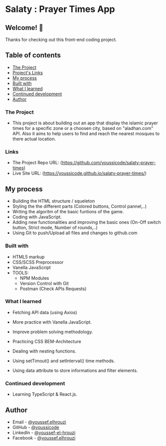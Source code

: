 # Salaty : Prayer Times App

## Welcome! 👋

Thanks for checking out this front-end coding project.

## Table of contents

- [The Project](#the-project)
- [Project's Links](#links)
- [My process](#my-process)
- [Built with](#built-with)
- [What I learned](#what-i-learned)
- [Continued development](#continued-development)
- [Author](#author)

### The Project

- This project is about building out an app that display the islamic prayer times for a specific zone or a choosen city, based on "aladhan.com" API. Also it aims to help users to find and reach the nearest mosques to there actual location.

### Links

- The Project Repo URL: (https://github.com/youssicode/salaty-prayer-times)
- Live Site URL: (https://youssicode.github.io/salaty-prayer-times/)

## My process

- Building the HTML structure / squeleton
- Styling the the different parts (Colored buttons, Control pannel,..)
- Writing the algoritm of the basic funtions of the game.
- Coding with JavaScript.
- Adding new functionalities and improving the basic ones (On-Off switch button, Strict mode, Number of rounds,..)
- Using Git to push/Upload all files and changes to github.com

### Built with

- HTML5 markup
- CSS/SCSS Preprocessor
- Vanella JavaScript
- TOOLS:
    - NPM Modules
    - Version Control with Git
    - Postman (Check APIs Requests)

### What I learned

- Fetching API data (using Axios)
- More practice with Vanella JavaScript.
- Improve problem solving methodology.
- Practicing CSS BEM-Architecture

- Dealing with nesting functions.
- Using setTimout() and setInterval() time methods.
- Using data attribute to store informations and filter elements.

### Continued development

- Learning TypeScript & React.js.

## Author

- Email - [@youssef.elhrouzi](youssef.elhrouzi@yahoo.com)
- GitHub - [@youssicode](https://github.com/youssicode)
- LinkedIn - [@youssef-el-hrouzi](https://www.linkedin.com/in/youssef-el-hrouzi/)
- Facebook - [@youssef.elhrouzi](https://www.facebook.com/youssef.elhrouzi)
